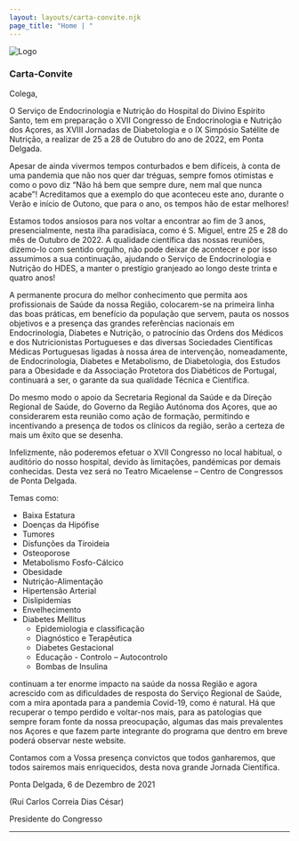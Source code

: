 ```yaml
---
layout: layouts/carta-convite.njk
page_title: "Home | "
---
```



![Logo](/_assets/images/logo.png)    
  
### Carta-Convite

Colega,    


O Serviço de Endocrinologia e Nutrição do Hospital do Divino Espírito Santo, tem em preparação o XVII Congresso de Endocrinologia e Nutrição dos Açores, as XVIII Jornadas de
Diabetologia e o IX Simpósio Satélite de Nutrição, a realizar de 25 a 28 de Outubro do ano de 2022, em Ponta Delgada.

Apesar de ainda vivermos tempos conturbados e bem difíceis, à conta de uma pandemia que não nos quer dar tréguas, sempre fomos otimistas e como o povo diz “Não há bem que sempre dure, nem mal que nunca acabe”! Acreditamos que a exemplo do que aconteceu este ano, durante o Verão e início de Outono, que para o ano, os tempos hão de estar melhores!

Estamos todos ansiosos para nos voltar a encontrar ao fim de 3 anos, presencialmente, nesta ilha paradisíaca, como é S. Miguel, entre 25 e 28 do mês de Outubro de 2022. A qualidade científica das nossas reuniões, dizemo-lo com sentido orgulho, não pode deixar de acontecer e por isso assumimos a sua continuação, ajudando o Serviço de Endocrinologia e Nutrição do HDES, a manter o prestígio granjeado ao longo deste trinta e quatro anos!

A permanente procura do melhor conhecimento que permita aos profissionais de Saúde da nossa Região, colocarem-se na primeira linha das boas práticas, em benefício da população que servem, pauta os nossos objetivos e a presença das grandes referências nacionais em Endocrinologia, Diabetes e Nutrição, o patrocínio das Ordens dos Médicos e dos Nutricionistas Portugueses e das diversas Sociedades Científicas Médicas Portuguesas ligadas à nossa área de intervenção, nomeadamente, de Endocrinologia, Diabetes e Metabolismo, de Diabetologia, dos Estudos para a Obesidade e da Associação Protetora dos Diabéticos de Portugal, continuará a ser, o garante da sua qualidade Técnica e Científica.
 
Do mesmo modo o apoio da Secretaria Regional da Saúde e da Direção Regional de Saúde, do Governo da Região Autónoma dos Açores, que ao considerarem esta reunião como ação de formação, permitindo e incentivando a presença de todos os clínicos da região, serão a certeza de mais um êxito que se desenha.

Infelizmente, não poderemos efetuar o XVII Congresso no local habitual, o auditório do nosso hospital, devido às limitações, pandémicas por demais conhecidas. Desta vez será no Teatro Micaelense – Centro de Congressos de Ponta Delgada.

Temas como:
- Baixa Estatura
- Doenças da Hipófise
- Tumores
- Disfunções da Tiroideia
- Osteoporose
- Metabolismo Fosfo-Cálcico
- Obesidade
- Nutrição-Alimentação
- Hipertensão Arterial
- Dislipidemias
- Envelhecimento
- Diabetes Mellitus
  - Epidemiologia e classificação
  - Diagnóstico e Terapêutica
  - Diabetes Gestacional
  - Educação - Controlo – Autocontrolo 
  - Bombas de Insulina
  
continuam a ter enorme impacto na saúde da nossa Região e agora acrescido com as dificuldades de resposta do Serviço Regional de Saúde, com a mira apontada para a pandemia Covid-19, como é natural. Há que recuperar o tempo perdido e voltar-nos mais, para as patologias que sempre foram fonte da nossa preocupação, algumas das mais prevalentes nos Açores e que fazem parte integrante do programa que dentro em breve poderá observar neste website.

Contamos com a Vossa presença convictos que todos ganharemos, que todos sairemos mais enriquecidos, desta nova grande Jornada Científica.

Ponta Delgada, 6 de Dezembro de 2021

 (Rui Carlos Correia Dias César)

Presidente do Congresso


----
